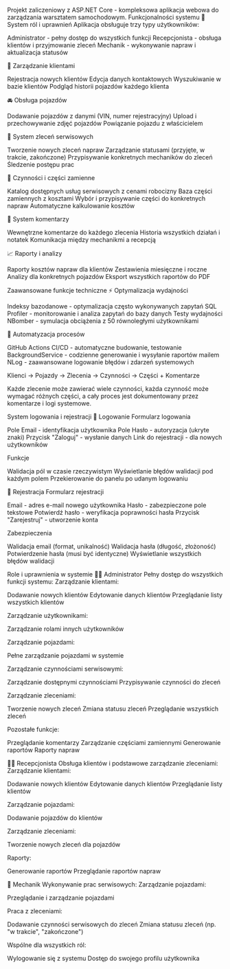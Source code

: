 Projekt zaliczeniowy z ASP.NET Core - kompleksowa aplikacja webowa do zarządzania warsztatem samochodowym.
Funkcjonalności systemu
🔐 System ról i uprawnień
Aplikacja obsługuje trzy typy użytkowników:

Administrator - pełny dostęp do wszystkich funkcji
Recepcjonista - obsługa klientów i przyjmowanie zleceń
Mechanik - wykonywanie napraw i aktualizacja statusów

👤 Zarządzanie klientami

Rejestracja nowych klientów
Edycja danych kontaktowych
Wyszukiwanie w bazie klientów
Podgląd historii pojazdów każdego klienta

🚘 Obsługa pojazdów

Dodawanie pojazdów z danymi (VIN, numer rejestracyjny)
Upload i przechowywanie zdjęć pojazdów
Powiązanie pojazdu z właścicielem

🧾 System zleceń serwisowych

Tworzenie nowych zleceń napraw
Zarządzanie statusami (przyjęte, w trakcie, zakończone)
Przypisywanie konkretnych mechaników do zleceń
Śledzenie postępu prac

🔧 Czynności i części zamienne

Katalog dostępnych usług serwisowych z cenami robocizny
Baza części zamiennych z kosztami
Wybór i przypisywanie części do konkretnych napraw
Automatyczne kalkulowanie kosztów

💬 System komentarzy

Wewnętrzne komentarze do każdego zlecenia
Historia wszystkich działań i notatek
Komunikacja między mechanikmi a recepcją

📈 Raporty i analizy

Raporty kosztów napraw dla klientów
Zestawienia miesięczne i roczne
Analizy dla konkretnych pojazdów
Eksport wszystkich raportów do PDF

Zaawansowane funkcje techniczne
⚡ Optymalizacja wydajności

Indeksy bazodanowe - optymalizacja często wykonywanych zapytań
SQL Profiler - monitorowanie i analiza zapytań do bazy danych
Testy wydajności NBomber - symulacja obciążenia z 50 równoległymi użytkownikami

🤖 Automatyzacja procesów

GitHub Actions CI/CD - automatyczne budowanie, testowanie
BackgroundService - codzienne generowanie i wysyłanie raportów mailem
NLog - zaawansowane logowanie błędów i zdarzeń systemowych

Klienci → Pojazdy → Zlecenia → Czynności → Części + Komentarze

Każde zlecenie może zawierać wiele czynności, każda czynność może wymagać różnych części, a cały proces jest dokumentowany przez komentarze i logi systemowe.

System logowania i rejestracji
🔐 Logowanie
Formularz logowania

Pole Email - identyfikacja użytkownika
Pole Hasło - autoryzacja (ukryte znaki)
Przycisk "Zaloguj" - wysłanie danych
Link do rejestracji - dla nowych użytkowników

Funkcje

Walidacja pól w czasie rzeczywistym
Wyświetlanie błędów walidacji pod każdym polem
Przekierowanie do panelu po udanym logowaniu

📝 Rejestracja
Formularz rejestracji

Email - adres e-mail nowego użytkownika
Hasło - zabezpieczone pole tekstowe
Potwierdź hasło - weryfikacja poprawności hasła
Przycisk "Zarejestruj" - utworzenie konta

Zabezpieczenia

Walidacja email (format, unikalność)
Walidacja hasła (długość, złożoność)
Potwierdzenie hasła (musi być identyczne)
Wyświetlanie wszystkich błędów walidacji

Role i uprawnienia w systemie
👨‍💼 Administrator
Pełny dostęp do wszystkich funkcji systemu:
Zarządzanie klientami:

Dodawanie nowych klientów
Edytowanie danych klientów
Przeglądanie listy wszystkich klientów

Zarządzanie użytkownikami:

Zarządzanie rolami innych użytkowników

Zarządzanie pojazdami:

Pełne zarządzanie pojazdami w systemie

Zarządzanie czynnościami serwisowymi:

Zarządzanie dostępnymi czynnościami
Przypisywanie czynności do zleceń

Zarządzanie zleceniami:

Tworzenie nowych zleceń
Zmiana statusu zleceń
Przeglądanie wszystkich zleceń

Pozostałe funkcje:

Przeglądanie komentarzy
Zarządzanie częściami zamiennymi
Generowanie raportów
Raporty napraw


👩‍💻 Recepcjonista
Obsługa klientów i podstawowe zarządzanie zleceniami:
Zarządzanie klientami:

Dodawanie nowych klientów
Edytowanie danych klientów
Przeglądanie listy klientów

Zarządzanie pojazdami:

Dodawanie pojazdów do klientów

Zarządzanie zleceniami:

Tworzenie nowych zleceń dla pojazdów

Raporty:

Generowanie raportów
Przeglądanie raportów napraw


🔧 Mechanik
Wykonywanie prac serwisowych:
Zarządzanie pojazdami:

Przeglądanie i zarządzanie pojazdami

Praca z zleceniami:

Dodawanie czynności serwisowych do zleceń
Zmiana statusu zleceń (np. "w trakcie", "zakończone")


Wspólne dla wszystkich ról:

Wylogowanie się z systemu
Dostęp do swojego profilu użytkownika
